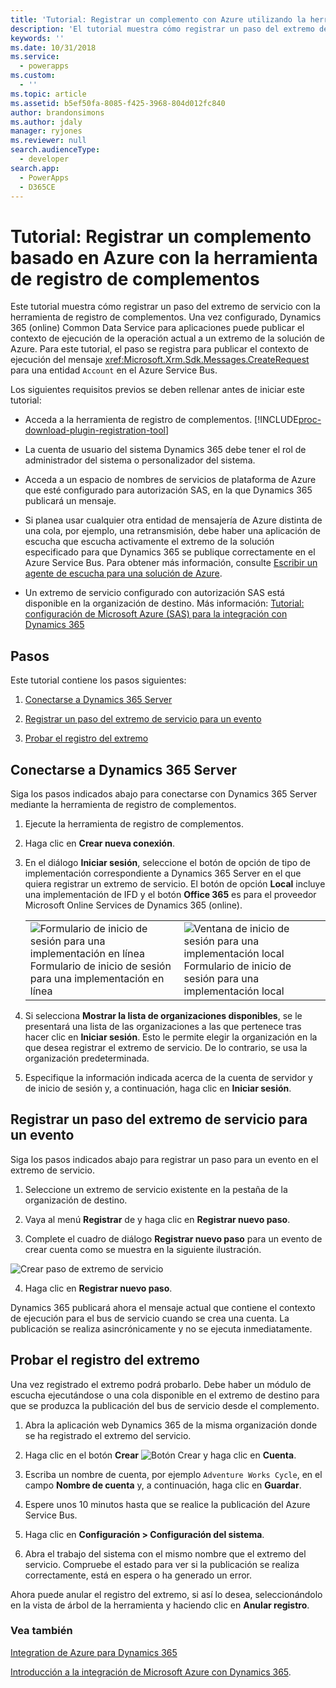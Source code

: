 ```yaml
---
title: 'Tutorial: Registrar un complemento con Azure utilizando la herramienta de registro de complementos (Common Data Service para aplicaciones) | Microsoft Docs'
description: 'El tutorial muestra cómo registrar un paso del extremo de servicio con la herramienta de registro de complementos. '
keywords: ''
ms.date: 10/31/2018
ms.service:
  - powerapps
ms.custom:
  - ''
ms.topic: article
ms.assetid: b5ef50fa-8085-f425-3968-804d012fc840
author: brandonsimons
ms.author: jdaly
manager: ryjones
ms.reviewer: null
search.audienceType:
  - developer
search.app:
  - PowerApps
  - D365CE
---
```


# <a name="tutorial-register-an-azure-aware-plug-in-using-the-plug-in-registration-tool"></a>Tutorial: Registrar un complemento basado en Azure con la herramienta de registro de complementos

<!-- https://docs.microsoft.com/en-us/dynamics365/customer-engagement/developer/walkthrough-register-azure-aware-plug-in-using-plug-in-registration-tool -->

Este tutorial muestra cómo registrar un paso del extremo de servicio con la herramienta de registro de complementos. Una vez configurado, Dynamics 365 (online) Common Data Service para aplicaciones puede publicar el contexto de ejecución de la operación actual a un extremo de la solución de Azure. Para este tutorial, el paso se registra para publicar el contexto de ejecución del mensaje <xref:Microsoft.Xrm.Sdk.Messages.CreateRequest> para una entidad `Account` en el Azure Service Bus.  
  
 Los siguientes requisitos previos se deben rellenar antes de iniciar este tutorial:  
  
-   Acceda a la herramienta de registro de complementos. [!INCLUDE[proc-download-plugin-registration-tool](../../includes/proc-download-plugin-registration-tool.md)]
  
-   La cuenta de usuario del sistema Dynamics 365 debe tener el rol de administrador del sistema o personalizador del sistema. 
  
-   Acceda a un espacio de nombres de servicios de plataforma de Azure que esté configurado para autorización SAS, en la que Dynamics 365 publicará un mensaje.  
  
  
-   Si planea usar cualquier otra entidad de mensajería de Azure distinta de una cola, por ejemplo, una retransmisión, debe haber una aplicación de escucha que escucha activamente el extremo de la solución especificado para que Dynamics 365 se publique correctamente en el Azure Service Bus. Para obtener más información, consulte [Escribir un agente de escucha para una solución de Azure](write-listener-application-azure-solution.md).  
  
-   Un extremo de servicio configurado con autorización SAS está disponible en la organización de destino. Más información: [Tutorial: configuración de Microsoft Azure (SAS) para la integración con Dynamics 365](walkthrough-configure-azure-sas-integration.md)  
  
## <a name="steps"></a>Pasos  
 Este tutorial contiene los pasos siguientes:  
  
1.  [Conectarse a Dynamics 365 Server](#BKMK_Connect)  
  
2.  [Registrar un paso del extremo de servicio para un evento](#BKMK_Register)  
  
3.  [Probar el registro del extremo](#BKMK_Test)  
  
<a name="BKMK_Connect"></a>   
## <a name="connect-to-the-dynamics-365-server"></a>Conectarse a Dynamics 365 Server  
 Siga los pasos indicados abajo para conectarse con Dynamics 365 Server mediante la herramienta de registro de complementos.  
  
1.  Ejecute la herramienta de registro de complementos.  
  
2.  Haga clic en **Crear nueva conexión**.  
  
3.  En el diálogo **Iniciar sesión**, seleccione el botón de opción de tipo de implementación correspondiente a Dynamics 365 Server en el que quiera registrar un extremo de servicio. El botón de opción **Local** incluye una implementación de IFD y el botón **Office 365** es para el proveedor Microsoft Online Services de Dynamics 365 (online).  
  
    |||  
    |-|-|  
    |![Formulario de inicio de sesión para una implementación en línea](media/crm-v6s-pr.png "Formulario de inicio de sesión para una implementación en línea")<br />Formulario de inicio de sesión para una implementación en línea|![Ventana de inicio de sesión para una implementación local](media/crm-v6s-pr-login-onprem.png "Ventana de inicio de sesión para una implementación local")<br />Formulario de inicio de sesión para una implementación local|  
  
4.  Si selecciona **Mostrar la lista de organizaciones disponibles**, se le presentará una lista de las organizaciones a las que pertenece tras hacer clic en **Iniciar sesión**. Esto le permite elegir la organización en la que desea registrar el extremo de servicio. De lo contrario, se usa la organización predeterminada.  
  
5.  Especifique la información indicada acerca de la cuenta de servidor y de inicio de sesión y, a continuación, haga clic en **Iniciar sesión**.  
  
<a name="BKMK_Register"></a>   
## <a name="register-a-service-endpoint-step-for-an-event"></a>Registrar un paso del extremo de servicio para un evento  
 Siga los pasos indicados abajo para registrar un paso para un evento en el extremo de servicio.  
  
1.  Seleccione un extremo de servicio existente en la pestaña de la organización de destino.  
  
2.  Vaya al menú **Registrar** de y haga clic en **Registrar nuevo paso**.  
  
3.  Complete el cuadro de diálogo **Registrar nuevo paso** para un evento de crear cuenta como se muestra en la siguiente ilustración.

 ![Crear paso de extremo de servicio](media/crm-v6s-pr-service-endpoint-step.png "Crear paso de extremo de servicio")
  
4.  Haga clic en **Registrar nuevo paso**.  
  
 Dynamics 365 publicará ahora el mensaje actual que contiene el contexto de ejecución para el bus de servicio cuando se crea una cuenta. La publicación se realiza asincrónicamente y no se ejecuta inmediatamente.  
  
<a name="BKMK_Test"></a>   
## <a name="test-the-endpoint-registration"></a>Probar el registro del extremo  
 Una vez registrado el extremo podrá probarlo. Debe haber un módulo de escucha ejecutándose o una cola disponible en el extremo de destino para que se produzca la publicación del bus de servicio desde el complemento.  
  
1.  Abra la aplicación web Dynamics 365 de la misma organización donde se ha registrado el extremo del servicio.  
  
2.  Haga clic en el botón **Crear** ![Botón Crear](media/crm-v6s-wa-create-icon.PNG "Botón Crear") y haga clic en **Cuenta**.  
  
3.  Escriba un nombre de cuenta, por ejemplo `Adventure Works Cycle`, en el campo **Nombre de cuenta** y, a continuación, haga clic en **Guardar**.  
  
4.  Espere unos 10 minutos hasta que se realice la publicación del Azure Service Bus.  
  
5.  Haga clic en **Configuración > Configuración del sistema**.  
  
6.  Abra el trabajo del sistema con el mismo nombre que el extremo del servicio. Compruebe el estado para ver si la publicación se realiza correctamente, está en espera o ha generado un error.  
  
 Ahora puede anular el registro del extremo, si así lo desea, seleccionándolo en la vista de árbol de la herramienta y haciendo clic en **Anular registro**.  
  
### <a name="see-also"></a>Vea también  
 [Integration de Azure para Dynamics 365](azure-integration.md)
 
 [Introducción a la integración de Microsoft Azure con Dynamics 365](azure-integration.md).
